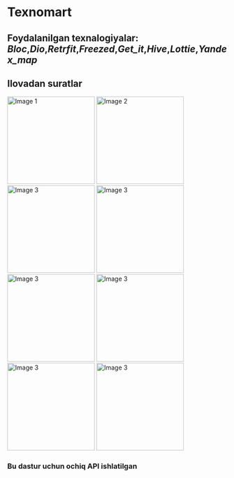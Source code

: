 # Texnomart

## Foydalanilgan texnalogiyalar: *Bloc*,*Dio*,*Retrfit*,*Freezed*,*Get_it*,*Hive*,*Lottie*,*Yandex_map*



## Ilovadan suratlar

<img src="https://github.com/user-attachments/assets/4891baed-1121-4d69-adcd-8f3911060b24" alt="Image 1" width="200"/>
<img src="https://github.com/user-attachments/assets/ec1820d8-bae8-455e-8fb8-70413fa2878a" alt="Image 2" width="200"/>
<img src="https://github.com/user-attachments/assets/f8481400-5aeb-45e0-9722-d7e09dd4e3f3" alt="Image 3" width="200"/>

<img src="https://github.com/user-attachments/assets/684dae8f-73a2-4432-ae55-2ea64830e046" alt="Image 3" width="200"/>

<img src="https://github.com/user-attachments/assets/d91fbfae-50c8-41ef-be52-b3628a2d6d67" alt="Image 3" width="200"/>

<img src="https://github.com/user-attachments/assets/02d8fd20-02b9-43bf-8a1b-53abcf6efdbd" alt="Image 3" width="200"/>


<img src="https://github.com/user-attachments/assets/d7792981-5c7a-4e44-b700-ffce58f5df45" alt="Image 3" width="200"/>


<img src="https://github.com/user-attachments/assets/da724b35-c499-4d19-b0ea-4153c4ad2609" alt="Image 3" width="200"/>

### Bu dastur uchun ochiq API ishlatilgan


